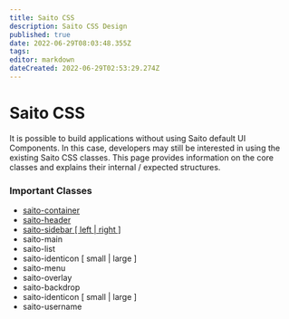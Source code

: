 ```yaml
---
title: Saito CSS
description: Saito CSS Design
published: true
date: 2022-06-29T08:03:48.355Z
tags: 
editor: markdown
dateCreated: 2022-06-29T02:53:29.274Z
---
```


# Saito CSS

It is possible to build applications without using Saito default UI Components. In this case, developers may still be interested in using the existing Saito CSS classes. This page provides information on the core classes and explains their internal / expected structures.

### Important Classes

- [saito-container](/tech/applications/saito-css/saito-container)
- [saito-header](/tech/applications/saito-css/saito-header)
- [saito-sidebar  \[ left \| right \]](/tech/applications/saito-css/saito-sidebar)
- saito-main
- saito-list
- saito-identicon  \[ small \| large \]
- saito-menu
- saito-overlay
- saito-backdrop
- saito-identicon \[ small \| large \]
- saito-username
